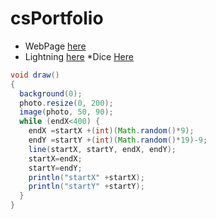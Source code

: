 # csPortfolio

* WebPage [here](https://shay16.github.io/testPage/swimPage/)
* Lightning [here](https://shay16.github.io/lightning2/)
*Dice [Here](https://shay16.github.io/Dice3)

```Java
void draw()
{
  background(0);
  photo.resize(0, 200);
  image(photo, 50, 90);
  while (endX<400) {
    endX =startX +(int)(Math.random()*9);
    endY =startY +(int)(Math.random()*19)-9;
    line(startX, startY, endX, endY);
    startX=endX;
    startY=endY;
    println("startX" +startX);
    println("startY" +startY);
  }
}
```
